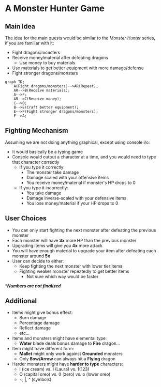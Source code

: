 # A Monster Hunter Game

## Main Idea

The idea for the main quests would be similar to the *Monster Hunter* series, if you are familiar with it:

-   Fight dragons/monsters
-   Receive money/material after defeating dragons
    -   Use money to buy materials
-   Use materials to get better equipment with more damage/defense
-   Fight stronger dragons/monsters

```mermaid
graph TD;
    A(Fight dragons/monsters)-->AR(Repeat);
    AR-->B(Receive materials);
    A-->F;
    AR-->C(Receive money);
    C-->B;
    B-->E(Craft better equipment);
    E-->F(Fight stronger dragons/monsters);
    F-->A;
```

## Fighting Mechanism

Assuming we are not doing anything graphical, except using console i/o:

-   It would basically be a typing game
-   Console would output a character at a time, and you would need to type that character correctly
    -   If you type it correctly:
        -   The monster take damage
        -   Damage scaled with your offensive items
        -   You receive money/material if monster's HP drops to 0
    -   If you type it incorrectly:
        -   You take damage
        -   Damage inverse-scaled with your defensive items
        -   You lose money/material if your HP drops to 0

## User Choices

-   You can only start fighting the next monster after defeating the previous monster
-   Each monster will have **3x** more HP than the previous monster
-   Upgrading items will give you **4x** more attack
-   You will have enough material to upgrade your item after defeating each monster around **5x**
-   User can decide to either:
    -   Keep fighting the next monster with lower tier items
    -   Fighting weaker monster repeatedly to get better items
        -   Not sure which way would be faster

\****Numbers are not finalized***

## Additional

-   Items might give bonus effect:
    -   Burn damage
    -   Percentage damage
    -   Reflect damage
    -   etc...
-   Items and monsters might have elemental type:
    -   **Water** blade deals bonus damage to **Fire** dragon...
-   Item might have different form:
    -   **Mallet** might only work against **Grounded** monsters
    -   Only **Bow/Arrow** can always hit a **Flying** dragon
-   Harder monsters might have **harder to type** characters:
    -   I (ice cream) vs. l (Laura) vs. 1(123) 
    -   O (capital oreo) vs. 0 (zero) vs. o (lower oreo)
    -   ~, |, ^ (symbols)

